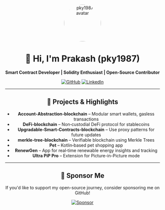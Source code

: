 <div align="center">

<img src="https://avatars.githubusercontent.com/u/153809302?v=4" alt="pky1987 avatar" width="120" style="border-radius: 50%" />

# 👋 Hi, I'm Prakash (pky1987)

**Smart Contract Developer | Solidity Enthusiast | Open‑Source Contributor**

[![GitHub](https://img.shields.io/badge/GitHub-Follow-181717?style=for-the-badge&logo=github)](https://github.com/pky1987)
[![LinkedIn](https://img.shields.io/badge/LinkedIn-Connect-blue?style=for-the-badge&logo=linkedin)](https://linkedin.com/in/prakash-yadav-705775374?utm_source=share_via&utm_content=profile)

---

## 🚀 Projects & Highlights

- **Account‑Abstraction‑blockchain** – Modular smart wallets, gasless transactions  
- **DeFi‑blockchain** – Non‑custodial DeFi protocol for stablecoins  
- **Upgradable‑Smart‑Contracts‑blockchain** – Use proxy patterns for future updates  
- **merkle‑tree‑blockchain** – Verifiable blockchain using Merkle Trees  
- **Pet** – Kotlin‑based pet shopping app  
- **RenewGen** – App for real‑time renewable energy insights and tracking  
- **Ultra PiP Pro** – Extension for Picture-in-Picture mode

---

## 💖 Sponsor Me

If you'd like to support my open-source journey, consider sponsoring me on GitHub!

[![Sponsor](https://img.shields.io/badge/Sponsor‑Me‑on‑GitHub-ff69b4?style=for-the-badge&logo=github)](https://github.com/sponsors/pky1987)

</div>
